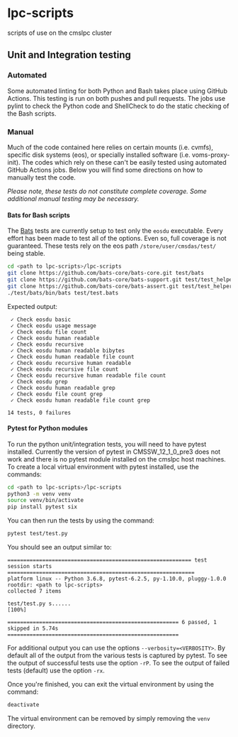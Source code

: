 # lpc-scripts
scripts of use on the cmslpc cluster

## Unit and Integration testing

### Automated
Some automated linting for both Python and Bash takes place using GitHub Actions. This testing is run on both pushes and pull requests. The jobs use pylint to check the Python code and ShellCheck to do the static checking of the Bash scripts.

### Manual
Much of the code contained here relies on certain mounts (i.e. cvmfs), specific disk systems (eos), or specially installed software (i.e. voms-proxy-init). The codes which rely on these can't be easily tested using automated GitHub Actions jobs. Below you will find some directions on how to manually test the code.

*Please note, these tests do not constitute complete coverage. Some additional manual testing may be necessary.*

#### Bats for Bash scripts

The [Bats](https://bats-core.readthedocs.io/en/stable/) tests are currently setup to test only the `eosdu` executable. Every effort has been made to test all of the options. Even so, full coverage is not guaranteed. These tests rely on the eos path `/store/user/cmsdas/test/` being stable.

```bash
cd <path to lpc-scripts>/lpc-scripts
git clone https://github.com/bats-core/bats-core.git test/bats
git clone https://github.com/bats-core/bats-support.git test/test_helper/bats-support
git clone https://github.com/bats-core/bats-assert.git test/test_helper/bats-assert
./test/bats/bin/bats test/test.bats
```

Expected output:
```
 ✓ Check eosdu basic
 ✓ Check eosdu usage message
 ✓ Check eosdu file count
 ✓ Check eosdu human readable
 ✓ Check eosdu recursive
 ✓ Check eosdu human readable bibytes
 ✓ Check eosdu human readable file count
 ✓ Check eosdu recursive human readable
 ✓ Check eosdu recursive file count
 ✓ Check eosdu recursive human readable file count
 ✓ Check eosdu grep
 ✓ Check eosdu human readable grep
 ✓ Check eosdu file count grep
 ✓ Check eosdu human readable file count grep

14 tests, 0 failures
```

#### Pytest for Python modules

To run the python unit/integration tests, you will need to have pytest installed. Currently the version of pytest in CMSSW_12_1_0_pre3 does not work and there is no pytest module installed on the cmslpc host machines. To create a local virtual environment with pytest installed, use the commands:

```bash
cd <path to lpc-scripts>/lpc-scripts
python3 -m venv venv
source venv/bin/activate
pip install pytest six
```

You can then run the tests by using the command:

```bash
pytest test/test.py
```

You should see an output similar to:
```
========================================================== test session starts ===========================================================
platform linux -- Python 3.6.8, pytest-6.2.5, py-1.10.0, pluggy-1.0.0
rootdir: <path to lpc-scripts>
collected 7 items

test/test.py s......                                                                                                               [100%]

====================================================== 6 passed, 1 skipped in 5.74s ======================================================
```

For additional output you can use the options `--verbosity=<VERBOSITY>`. By default all of the output from the various tests is captured by pytest. To see the output of successful tests use the option `-rP`. To see the output of failed tests (default) use the option `-rx`.

Once you're finished, you can exit the virtual environment by using the command:
```bash
deactivate
```

The virtual environment can be removed by simply removing the `venv` directory.

